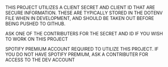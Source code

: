 
THIS PROJECT UTILIZES A CLIENT SECRET AND CLIENT ID THAT ARE SECURE INFORMATION. 
THESE ARE TYPICALLY STORED IN THE DOTENV FILE WHEN IN DEVELOPMENT, AND SHOULD BE TAKEN OUT BEFORE BEING PUSHED TO GITHUB.

ASK ONE OF THE CONTRIBUTERS FOR THE SECRET AND ID IF YOU WISH TO WORK ON THIS PROJECT

SPOTIFY PREMIUM ACCOUNT REQUIRED TO UTILIZE THIS PROJECT. IF YOU DO NOT HAVE SPOTIFY PREMIUM, ASK A CONTRIBUTER FOR ACCESS TO THE DEV ACCOUNT
